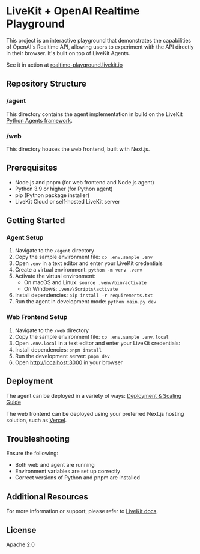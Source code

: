 # LiveKit + OpenAI Realtime Playground

This project is an interactive playground that demonstrates the capabilities of OpenAI's Realtime API, allowing users to experiment with the API directly in their browser. It's built on top of LiveKit Agents.

See it in action at [realtime-playground.livekit.io](https://realtime-playground.livekit.io)

## Repository Structure

### /agent

This directory contains the agent implementation in build on the LiveKit [Python Agents framework](https://github.com/livekit/agents).

### /web

This directory houses the web frontend, built with Next.js.

## Prerequisites

- Node.js and pnpm (for web frontend and Node.js agent)
- Python 3.9 or higher (for Python agent)
- pip (Python package installer)
- LiveKit Cloud or self-hosted LiveKit server

## Getting Started

### Agent Setup

1. Navigate to the `/agent` directory
2. Copy the sample environment file: `cp .env.sample .env`
3. Open `.env` in a text editor and enter your LiveKit credentials
1. Create a virtual environment: `python -m venv .venv`
2. Activate the virtual environment:
   - On macOS and Linux: `source .venv/bin/activate`
   - On Windows: `.venv\Scripts\activate`
3. Install dependencies: `pip install -r requirements.txt`
4. Run the agent in development mode: `python main.py dev`

### Web Frontend Setup

1. Navigate to the `/web` directory
2. Copy the sample environment file: `cp .env.sample .env.local`
3. Open `.env.local` in a text editor and enter your LiveKit credentials:
4. Install dependencies: `pnpm install`
5. Run the development server: `pnpm dev`
6. Open [http://localhost:3000](http://localhost:3000) in your browser

## Deployment

The agent can be deployed in a variety of ways: [Deployment & Scaling Guide](https://docs.livekit.io/agents/deployment/)

The web frontend can be deployed using your preferred Next.js hosting solution, such as [Vercel](https://vercel.com/).

## Troubleshooting

Ensure the following:

- Both web and agent are running
- Environment variables are set up correctly
- Correct versions of Python and pnpm are installed

## Additional Resources

For more information or support, please refer to [LiveKit docs](https://docs.livekit.io/).

## License

Apache 2.0
